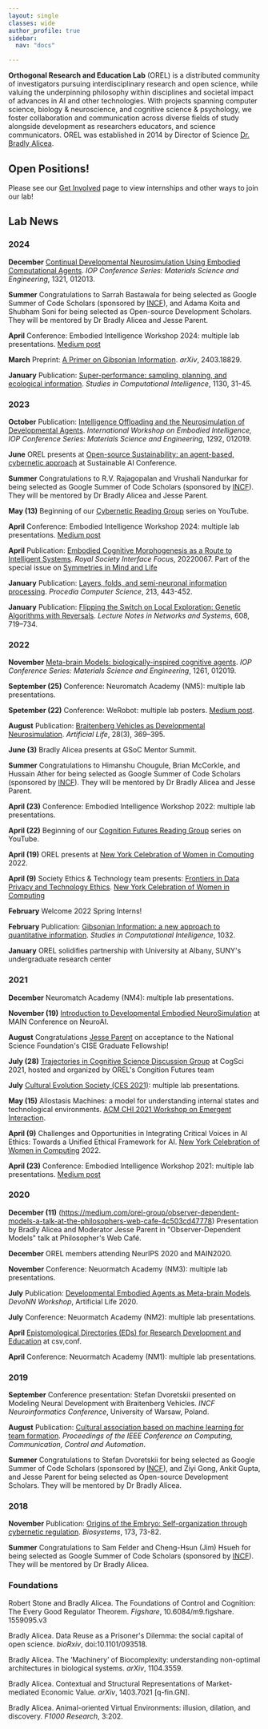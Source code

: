 ```yaml
---
layout: single
classes: wide
author_profile: true
sidebar:
  nav: "docs"

---  
```


**Orthogonal Research and Education Lab** (OREL) is a distributed community of investigators pursuing interdisciplinary research and open science, while valuing the underpinning philosophy within disciplines and societal impact of advances in AI and other technologies. With projects spanning computer science, biology & neuroscience, and cognitive science & psychology, we foster collaboration and communication across diverse fields of study alongside development as researchers educators, and science communicators. OREL was established in 2014 by Director of Science [Dr. Bradly Alicea](http://bradly-alicea.weebly.com/). 

## Open Positions!
Please see our [Get Involved](https://orel-group.github.io/join/) page to view internships and other ways to join our lab!   
 
## Lab News   

### 2024   
__December__  [Continual Developmental Neurosimulation Using Embodied Computational Agents](https://iopscience.iop.org/article/10.1088/1757-899X/1321/1/012013).  _IOP Conference Series: Materials Science and Engineering_, 1321, 012013.

__Summer__  Congratulations to Sarrah Bastawala for being  selected as Google Summer of Code Scholars (sponsored by [INCF](https://incf.org)), and Adama Koita and Shubham Soni for being selected as Open-source Development Scholars. They will be mentored by Dr Bradly Alicea and Jesse Parent.     

__April__  Conference: Embodied Intelligence Workshop 2024: multiple lab presentations. [Medium post](https://medium.com/orel-group/its-time-for-embodied-intelligence-2024-570e3312b20b)     

__March__  Preprint: [A Primer on Gibsonian Information](https://arxiv.org/abs/2403.18829). _arXiv_, 2403.18829.     

__January__  Publication: [Super-performance: sampling, planning, and ecological information](http://link.springer.com/chapter/10.1007/978-3-031-50381-8_5). _Studies in Computational Intelligence_, 1130, 31-45.     

### 2023     
__October__  Publication: [Intelligence Offloading and the Neurosimulation of Developmental Agents](https://iopscience.iop.org/article/10.1088/1757-899X/1292/1/012019). _International Workshop on Embodied Intelligence, IOP Conference Series: Materials Science and Engineering_, 1292, 012019.     

__June__  OREL presents at [Open-source Sustainability: an agent-based, cybernetic approach](https://www.youtube.com/watch?v=x1BrHeMkQvA) at Sustainable AI Conference.     

__Summer__  Congratulations to R.V. Rajagopalan and Vrushali Nandurkar for being  selected as Google Summer of Code Scholars (sponsored by [INCF](https://incf.org)). They will be mentored by Dr Bradly Alicea and Jesse Parent.     

__May (13)__  Beginning of our [Cybernetic Reading Group](https://www.youtube.com/playlist?list=PL4RJ4xCetB62mYePTzoqX6SnuT1ZWTIn1) series on YouTube.     

__April__  Conference: Embodied Intelligence Workshop 2024: multiple lab presentations. [Medium post](https://medium.com/orel-group/its-time-for-embodied-intelligence-2024-570e3312b20b)     

__April__  Publication: [Embodied Cognitive Morphogenesis as a Route to Intelligent Systems](https://dx.doi.org/10.1098/rsfs.2022.0067). _Royal Society Interface Focus_, 20220067. Part of the special issue on [Symmetries in Mind and Life](https://symmetry.mindmatter.net/)      

__January__  Publication: [Layers, folds, and semi-neuronal information processing](https://www.sciencedirect.com/science/article/pii/S1877050922017811). _Procedia Computer Science_, 213, 443-452.    

__January__  Publication: [Flipping the Switch on Local Exploration: Genetic Algorithms with Reversals](https://arxiv.org/abs/2202.00912). _Lecture Notes in Networks and Systems_, 608, 719–734.    

### 2022    
__November__  [Meta-brain Models: biologically-inspired cognitive agents](https://iopscience.iop.org/article/10.1088/1757-899X/1261/1/012019). _IOP Conference Series: Materials Science and Engineering_, 1261, 012019.   

__September (25)__ Conference: Neuromatch Academy (NM5): multiple lab presentations.   

__Spetember (22)__  Conference: WeRobot: multiple lab posters. [Medium post](https://medium.com/orel-group/reflections-and-directions-werobot-2022-retrospective-a1a0818343d9).   

__August__  Publication: [Braitenberg Vehicles as Developmental Neurosimulation](https://direct.mit.edu/artl/article-abstract/28/3/369/112444/Braitenberg-Vehicles-as-Developmental). _Artificial Life_, 28(3), 369–395.    

__June (3)__  Bradly Alicea presents at GSoC Mentor Summit.    

__Summer__  Congratulations to Himanshu Chougule, Brian McCorkle, and Hussain Ather for being selected as Google Summer of Code Scholars (sponsored by [INCF](https://incf.org)). They will be mentored by Dr Bradly Alicea and Jesse Parent.     

__April (23)__  Conference: Embodied Intelligence Workshop 2022: multiple lab presentations.    

__April (22)__  Beginning of our [Cognition Futures Reading Group](https://www.youtube.com/playlist?list=PL4RJ4xCetB62qVVharAPLLHRD6KDTt0_l) series on YouTube.    

__April (19)__ OREL presents at [New York Celebration of Women in Computing](https://nycwic.org/) 2022.     

__April (9)__  Society Ethics & Technology team presents: [Frontiers in Data Privacy and Technology Ethics](https://www.youtube.com/watch?v=tncQLZKGJ5s&list=PL4RJ4xCetB63HFelOy__qN6MwyRoADkmZ&index=2). [New York Celebration of Women in Computing](https://nycwic.org/)    

__February__ Welcome 2022 Spring Interns!    

__February__ Publication: [Gibsonian Information: a new approach to quantitative information](https://link.springer.com/chapter/10.1007/978-3-030-96993-6_2). _Studies in Computational Intelligence_, 1032. ​   

__January__ OREL solidifies partnership with University at Albany, SUNY's undergraduate research center    

### 2021
__December__ Neuromatch Academy (NM4): multiple lab presentations.    

__November (19)__  [Introduction to Developmental Embodied NeuroSimulation](https://www.youtube.com/watch?v=4O2B-DY-aKk) at MAIN Conference on NeuroAI.    

__August__  Congratulations [Jesse Parent](https://jesparent.github.io/nsf) on acceptance to the National Science Foundation's CISE Graduate Fellowship!    

__July (28)__  [Trajectories in Cognitive Science Discussion Group](https://www.youtube.com/watch?v=U0QFbN1wntM) at CogSci 2021, hosted and organized by OREL's Congition Futures team

__July__  [Cultural Evolution Society (CES 2021)](https://culturalevolutionsociety.org/): multiple lab presentations.     

__May (15)__  Allostasis Machines: a model for understanding internal states and technological environments. [ACM CHI 2021 Workshop on Emergent Interaction](https://emergentinteraction.github.io/).    

__April (9)__  Challenges and Opportunities in Integrating Critical Voices in AI Ethics: Towards a Unified Ethical Framework for AI. [New York Celebration of Women in Computing](https://nycwic.org/) 2022.     

__April (23)__  Conference: Embodied Intelligence Workshop 2021: multiple lab presentations. [Medium post](https://medium.com/orel-group/eai-workshop-and-recent-saturday-morning-neurosim-conversations-34f170503f03)     

### 2020    
__December (11)__  (https://medium.com/orel-group/observer-dependent-models-a-talk-at-the-philosophers-web-cafe-4c503cd47778) Presentation by Bradly Alicea and Moderator Jesse Parent in "Observer-Dependent Models" talk at Philosopher's Web Café.   

__December__  OREL members attending NeurIPS 2020 and MAIN2020.    

__November__  Conference: Neuormatch Academy (NM3): multiple lab presentations.   

__July__   Publication: [Developmental Embodied Agents as Meta-brain Models](https://www.irit.fr/devonn/). _DevoNN Workshop_, Artificial Life 2020.     

__July__  Conference: Neuormatch Academy (NM2): multiple lab presentations.    

__April__  [Epistomological Directories (EDs) for Research Development and Education](https://www.youtube.com/watch?v=fBcAV5g9C7s&list=PLg5zZXwt2ZW6Hbh4rL7XGcSQ3aOSS1_kG&index=10&t=14s&pp=iAQB) at csv,conf.    

__April__ Conference: Neuormatch Academy (NM1): multiple lab presentations.    


### 2019    
__September__  Conference presentation: Stefan Dvoretskii presented on Modeling Neural Development with Braitenberg Vehicles. _INCF 
Neuroinformatics Conference_, University of Warsaw, Poland.   

__August__  Publication: [Cultural association based on machine learning for team formation](https://arxiv.org/abs/1908.00234). _Proceedings of the IEEE Conference on Computing, Communication, Control and Automation_.    

__Summer__  Congratulations to Stefan Dvoretskii for being selected as Google Summer of Code Scholars (sponsored by [INCF](https://incf.org)), and Ziyi Gong, Ankit Gupta, and Jesse Parent for being selected as Open-source Development Scholars. They will be mentored by Dr Bradly Alicea.    

### 2018    
__November__  Publication: [Origins of the Embryo: Self-organization through cybernetic regulation](https://www.sciencedirect.com/science/article/abs/pii/S0303264718302065?via%3Dihub). _Biosystems_, 173, 73-82.  

__Summer__  Congratulations to Sam Felder and Cheng-Hsun (Jim) Hsueh for being selected as Google Summer of Code Scholars (sponsored by [INCF](https://incf.org)). They will be mentored by Dr Bradly Alicea.  


### Foundations
Robert Stone and Bradly Alicea. The Foundations of Control and Cognition: The Every Good Regulator Theorem. _Figshare_, 10.6084/m9.figshare. 1559095.v3

Bradly Alicea. Data Reuse as a Prisoner's Dilemma: the social capital of open science. _bioRxiv_, doi:10.1101/093518.

Bradly Alicea. The ‘Machinery’ of Biocomplexity: understanding non-optimal architectures in biological systems. _arXiv_, 1104.3559.

Bradly Alicea. Contextual and Structural Representations of Market-mediated Economic Value. _arXiv_, 1403.7021 [q-fin.GN].

Bradly Alicea. Animal-oriented Virtual Environments: illusion, dilation, and discovery. _F1000 Research_, 3:202.

